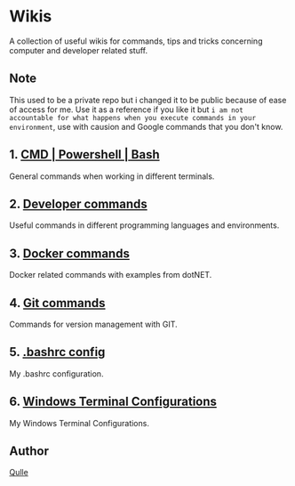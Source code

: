 # Wikis
A collection of useful wikis for commands, tips and tricks concerning computer and developer related stuff.

## Note
This used to be a private repo but i changed it to be public because of ease of access for me. Use it as a reference if you like it but `i am not accountable for what happens when you execute commands in your environment`, use with causion and Google commands that you don't know.

## 1. [CMD | Powershell | Bash](/wiki-commands.md)
General commands when working in different terminals.

## 2. [Developer commands](/wiki-developer-commands.md)
Useful commands in different programming languages and environments.

## 3. [Docker commands](/wiki-docker-commands.md)
Docker related commands with examples from dotNET.

## 4. [Git commands](/wiki-git-commands.md)
Commands for version management with GIT.

## 5. [.bashrc config](/wiki-bashrc.md)
My .bashrc configuration.

## 6. [Windows Terminal Configurations](/wiki-windows-terminal.md)
My Windows Terminal Configurations.

## Author
[Qulle](https://github.com/qulle/)
